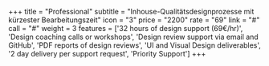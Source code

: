 +++
title = "Professional"
subtitle = "Inhouse-Qualitätsdesignprozesse mit kürzester Bearbeitungszeit"
icon = "3"
price = "2200"
rate = "69"
link = "#"
call = "#"
weight = 3
features = ['32 hours of design support (69€/hr)', 'Design coaching calls or workshops', 'Design review support via email and GitHub', 'PDF reports of design reviews', 'UI and Visual Design deliverables', '2 day delivery per support request', 'Priority Support']
+++